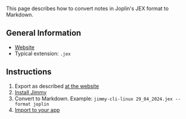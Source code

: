 This page describes how to convert notes in Joplin's JEX format to Markdown.

## General Information

- [Website](https://joplinapp.org/)
- Typical extension: `.jex`

## Instructions

1. Export as described [at the website](https://joplinapp.org/help/apps/import_export/#exporting)
2. [Install Jimmy](../index.md#installation)
3. Convert to Markdown. Example: `jimmy-cli-linux 29_04_2024.jex --format joplin`
4. [Import to your app](../import_instructions.md)
